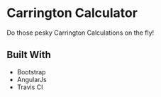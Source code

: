 # Carrington Calculator

Do those pesky Carrington Calculations on the fly!

## Built With

* Bootstrap
* AngularJs
* Travis CI
